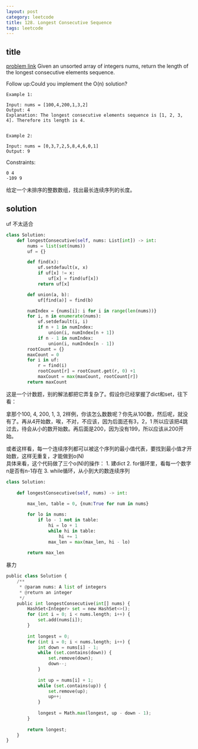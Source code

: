```yaml
---
layout: post
category: leetcode
title: 128. Longest Consecutive Sequence
tags: leetcode
---
```


## title
[problem link](https://leetcode.com/problems/longest-consecutive-sequence/)
Given an unsorted array of integers nums, return the length of the longest consecutive elements sequence.

Follow up:Could you implement the O(n) solution?


    Example 1:

    Input: nums = [100,4,200,1,3,2]
    Output: 4
    Explanation: The longest consecutive elements sequence is [1, 2, 3, 4]. Therefore its length is 4.


    Example 2:

    Input: nums = [0,3,7,2,5,8,4,6,0,1]
    Output: 9



Constraints:


	0 4
	-109 9

给定一个未排序的整数数组，找出最长连续序列的长度。



## solution
uf 不太适合

```python
class Solution:
    def longestConsecutive(self, nums: List[int]) -> int:
        nums = list(set(nums))
        uf = {}

        def find(x):
            uf.setdefault(x, x)
            if uf[x] != x:
                uf[x] = find(uf[x])
            return uf[x]

        def union(a, b):
            uf[find(a)] = find(b)

        numIndex = {nums[i]: i for i in range(len(nums))}
        for i, n in enumerate(nums):
            uf.setdefault(i, i)
            if n + 1 in numIndex:
                union(i, numIndex[n + 1])
            if n - 1 in numIndex:
                union(i, numIndex[n - 1])
        rootCount = {}
        maxCount = 0
        for i in uf:
            r = find(i)
            rootCount[r] = rootCount.get(r, 0) +1
            maxCount = max(maxCount, rootCount[r])
        return maxCount

```

这是一个计数题，别的解法都把它弄复杂了。假设你已经掌握了dict和set，往下看：

拿那个100, 4, 200, 1, 3, 2样例，你该怎么数数呢？你先从100数，然后呢，就没有了。再从4开始数，唉，不对，不应该，因为后面还有3，2，1 所以应该把4跳过去，待会从小的数开始数。再后面是200，因为没有199，所以应该从200开始。

或者这样看，每一个连续序列都可以被这个序列的最小值代表，要找到最小值才开始数，这样无重复，才能做到o(N) \
具体来看，这个代码做了三个o(N)的操作： 1. 建dict 2. for循环里，看每一个数字n是否有n-1存在 3. while循环，从小到大的数连续序列

```python
class Solution:
    
    def longestConsecutive(self, nums) -> int:
        
        max_len, table = 0, {num:True for num in nums}

        for lo in nums:
            if lo - 1 not in table:
                hi = lo + 1 
                while hi in table:
                    hi += 1 
                max_len = max(max_len, hi - lo)
                
        return max_len

```


暴力

```python
public class Solution {
    /**
     * @param nums: A list of integers
     * @return an integer
     */
    public int longestConsecutive(int[] nums) {
        HashSet<Integer> set = new HashSet<>();
        for (int i = 0; i < nums.length; i++) {
            set.add(nums[i]);
        }
        
        int longest = 0;
        for (int i = 0; i < nums.length; i++) {
            int down = nums[i] - 1;
            while (set.contains(down)) {
                set.remove(down);
                down--;
            }
            
            int up = nums[i] + 1;
            while (set.contains(up)) {
                set.remove(up);
                up++;
            }
            
            longest = Math.max(longest, up - down - 1);
        }
        
        return longest;
    }
}
```